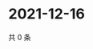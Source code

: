 # 2021-12-16

共 0 条

<!-- BEGIN WEIBO -->
<!-- 最后更新时间 Thu Dec 16 2021 14:17:26 GMT+0800 (China Standard Time) -->

<!-- END WEIBO -->
